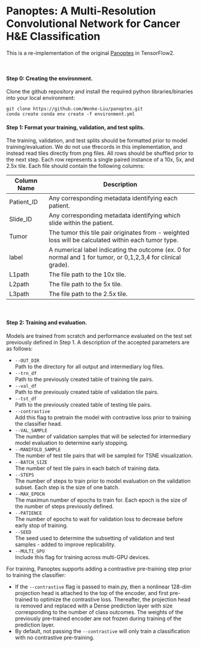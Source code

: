 # Panoptes: A Multi-Resolution Convolutional Network for Cancer H&E Classification
This is a re-implementation of the original [Panoptes](https://github.com/rhong3/panoptes-he) in TensorFlow2.  

<br />

#### Step 0: Creating the environment.
Clone the github repository and install the required python libraries/binaries into your local environment:
```
git clone https://github.com/Wenke-Liu/panoptes.git
conda create conda env create -f environment.yml
```

#### Step 1: Format your training, validation, and test splits. 
The training, validation, and test splits should be formatted prior to model training/evaluation. We do not use tfrecords in this implementation, and instead read tiles directly from png files. All rows should be shuffled prior to the next step. Each row represents a single paired instance of a 10x, 5x, and 2.5x tile. Each file should contain the following columns:

| Column Name  | Description |
| ------------- | ------------- |
| Patient_ID  | Any corresponding metadata identifying each patient.   |
| Slide_ID  | Any corresponding metadata identifying which slide within the patient.    |
| Tumor  | The tumor this tile pair originates from - weighted loss will be calculated within each tumor type.    |
| label  | A numerical label indicating the outcome (ex. 0 for normal and 1 for tumor, or 0,1,2,3,4 for clinical grade).  |
| L1path  | The file path to the 10x tile.    |
| L2path  | The file path to the 5x tile.   |
| L3path  | The file path to the 2.5x tile.    |

<br />

#### Step 2: Training and evaluation. 
Models are trained from scratch and performance evaluated on the test set previously defined in Step 1. A description of the accepted parameters are as follows:
- ```--OUT_DIR```   
  Path to the directory for all output and intermediary log files.   
- ```--trn_df```   
  Path to the previously created table of training tile pairs.   
- ```--val_df```   
  Path to the previously created table of validation tile pairs.     
- ```--tst_df```   
  Path to the previously created table of testing tile pairs.    
- ```--contrastive```   
  Add this flag to pretrain the model with contrastive loss prior to training the classifier head.  
- ```--VAL_SAMPLE```   
  The number of validation samples that will be selected for intermediary model evaluation to determine early stopping. 
- ```--MANIFOLD_SAMPLE```   
  The number of test tile pairs that will be sampled for TSNE visualization.  
- ```--BATCH_SIZE```   
  The number of test tile pairs in each batch of training data. 
- ```--STEPS```   
  The number of steps to train prior to model evaluation on the validation subset. Each step is the size of one batch. 
- ```--MAX_EPOCH```   
  The maximun number of epochs to train for. Each epoch is the size of the number of steps previously defined.  
- ```--PATIENCE```   
  The number of epochs to wait for validation loss to decrease before early stop of training.   
- ```--SEED```   
  The seed used to determine the subsetting of validation and test samples - added to improve replicability.   
- ```--MULTI_GPU```   
  Include this flag for training across multi-GPU devices.  

For training, Panoptes supports adding a contrastive pre-training step prior to training the classifier:  
  - If the ```--contrastive``` flag is passed to main.py, then a nonlinear 128-dim projection head is attached to the top of the encoder, and first pre-trained to optimize the contrastive loss. Thereafter, the projection head is removed and replaced with a Dense prediction layer with size corresponding to the number of class outcomes. The weights of the previously pre-trained encoder are not frozen during training of the prediction layer.
  - By default, not passing the ```--contrastive``` will only train a classification with no contrastive pre-training. 





